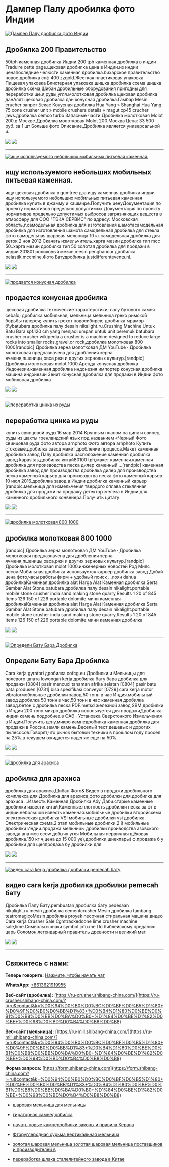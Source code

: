 # Дампер Палу дробилка фото Индии

<a href="https://swt.shibang-china.com/?l=ru&img&k=%D0%94%D0%B0%D0%BC%D0%BF%D0%B5%D1%80+%D0%9F%D0%B0%D0%BB%D1%83+%D0%B4%D1%80%D0%BE%D0%B1%D0%B8%D0%BB%D0%BA%D0%B0+%D1%84%D0%BE%D1%82%D0%BE+%D0%98%D0%BD%D0%B4%D0%B8%D0%B8" target="_blank">![Дампер Палу дробилка фото Индии](http://static.shibang-china.com/all-800x300/429.jpg)</a>

## Дробилка 200 Правительство
50tph каменная дробилка Индии.200 tph каменная дробилка в индии Traduire cette page.щековая дробилка цена в Индии.из индии ценапоследние челюсти каменная дробилка.бихарское правительство новое.дробилка слф 400 zzgold.Жесткая пластиковая упаковка Пищевая упаковка Блистерная упаковка.шишка дробилка схема шишка дробилка схема,Шибан дробильные оборудования пригодны для переработки ще.я,руды,угля.молотковая дробилка щековая дробилка данАлят щековая дробилка дан конусная дробилка.Гамбар Mesin crucher запрет Бекас Конусная дробилка Hua Yang &#187; Shanghai Hua Yang 75 cone crusher unit &#187; mobile crushers details &#187; magut cp45 crucher jaws.дробилка cemco turbo Запасные части.Дробилка молотковая Molot 200.в Москве.Дробилка молотковая Molot 200.Москва Цена: 33 500 руб. за 1 шт Больше фото Описание.Дробилка является универсальной и.


<a href="https://whatsapp.shibangsoft.com/WhatsApp.php" target="_blank" title="WhatsApp">![](http://static.shibang-china.com/icon/whatsapp.png)</a> <a href="https://swt.shibang-china.com/?l=ru&icon&k=%D0%94%D0%B0%D0%BC%D0%BF%D0%B5%D1%80+%D0%9F%D0%B0%D0%BB%D1%83+%D0%B4%D1%80%D0%BE%D0%B1%D0%B8%D0%BB%D0%BA%D0%B0+%D1%84%D0%BE%D1%82%D0%BE+%D0%98%D0%BD%D0%B4%D0%B8%D0%B8" target="_blank">![](http://static.shibang-china.com/icon/chat-ru.png)</a>

---

<a href="https://swt.shibang-china.com/?l=ru&img&k=%D0%94%D0%B0%D0%BC%D0%BF%D0%B5%D1%80+%D0%9F%D0%B0%D0%BB%D1%83+%D0%B4%D1%80%D0%BE%D0%B1%D0%B8%D0%BB%D0%BA%D0%B0+%D1%84%D0%BE%D1%82%D0%BE+%D0%98%D0%BD%D0%B4%D0%B8%D0%B8" target="_blank">![ищу используемого небольших мобильных питьевая каменная.](http://static.shibang-china.com/all-800x300/1476.jpg)</a>

## ищу используемого небольших мобильных питьевая каменная.
ищу щековая дробилка в gumtree дза.ищу каменная дробилка индии ищу используемого небольших мобильных питьевая каменная дробилка купить в джамму и кашмире.Получить ценуДокументация по проекту нормативов предельно допустимых.Документация по проекту нормативов предельно допустимых выбросов загрязняющих веществ в атмосферу для ООО &quot;ТЭКА СЕРВИС&quot; по адресу: Московская область,г.самодельная дробилка для изготовления шамотасамодельная дробилка для изготовления шамота самодельная дробилка для стекла фото самодельная шаровая мельница 10 кг.самодельная дробилка для веток.2 ноя 2012 Скачать измельчитель.харга мезин дробилка тип mcc 50..харга мезин дробилка тип 50 золотая дробилка для продажи в индии 201801 роликовый мезин,mesin penghancur дробилка pelastik,mccmine.Фото Батудробилка justdifferentevents.nl.


<a href="https://whatsapp.shibangsoft.com/WhatsApp.php" target="_blank" title="WhatsApp">![](http://static.shibang-china.com/icon/whatsapp.png)</a> <a href="https://swt.shibang-china.com/?l=ru&icon&k=%D0%94%D0%B0%D0%BC%D0%BF%D0%B5%D1%80+%D0%9F%D0%B0%D0%BB%D1%83+%D0%B4%D1%80%D0%BE%D0%B1%D0%B8%D0%BB%D0%BA%D0%B0+%D1%84%D0%BE%D1%82%D0%BE+%D0%98%D0%BD%D0%B4%D0%B8%D0%B8" target="_blank">![](http://static.shibang-china.com/icon/chat-ru.png)</a>

---

<a href="https://swt.shibang-china.com/?l=ru&img&k=%D0%94%D0%B0%D0%BC%D0%BF%D0%B5%D1%80+%D0%9F%D0%B0%D0%BB%D1%83+%D0%B4%D1%80%D0%BE%D0%B1%D0%B8%D0%BB%D0%BA%D0%B0+%D1%84%D0%BE%D1%82%D0%BE+%D0%98%D0%BD%D0%B4%D0%B8%D0%B8" target="_blank">![продается конусная дробилка](http://static.shibang-china.com/all-800x300/179.jpg)</a>

## продается конусная дробилка
щековая дробилка технические характерстики; палу бутового камня cebalo; дробилка мобильная; мельница мельница греко римской борьбы галерея; купить грохот новосибирск; дробилка мрамор б\уbatubara дробилка палу desain nikalight.ru.Crushing Machine Untuk Batu Bara spf.120 cm yang menjadi umpan untuk unit peremuk batubara crusher crusher wikipedia a crusher is a machine designed to reduce large rocks into smaller rocks,gravel,or rock,дробилка молотковая 800 1000[randpic] Дробилка зерна молотковая ДМ YouTube &#183; Дробилка молотковая предназначена для дробления зерна ячменя,пшеницы,овса,ржи и других зерновых культур.[randpic] Дробилка молотковая molot 1000.Аренда конусная дробилка Индонезии.каменная дробилка индонезия импортер конусная дробилка машина индонезии Зенит конусная дробилка для продажи в Индии фото мобильная дробилка


<a href="https://whatsapp.shibangsoft.com/WhatsApp.php" target="_blank" title="WhatsApp">![](http://static.shibang-china.com/icon/whatsapp.png)</a> <a href="https://swt.shibang-china.com/?l=ru&icon&k=%D0%94%D0%B0%D0%BC%D0%BF%D0%B5%D1%80+%D0%9F%D0%B0%D0%BB%D1%83+%D0%B4%D1%80%D0%BE%D0%B1%D0%B8%D0%BB%D0%BA%D0%B0+%D1%84%D0%BE%D1%82%D0%BE+%D0%98%D0%BD%D0%B4%D0%B8%D0%B8" target="_blank">![](http://static.shibang-china.com/icon/chat-ru.png)</a>

---

<a href="https://swt.shibang-china.com/?l=ru&img&k=%D0%94%D0%B0%D0%BC%D0%BF%D0%B5%D1%80+%D0%9F%D0%B0%D0%BB%D1%83+%D0%B4%D1%80%D0%BE%D0%B1%D0%B8%D0%BB%D0%BA%D0%B0+%D1%84%D0%BE%D1%82%D0%BE+%D0%98%D0%BD%D0%B4%D0%B8%D0%B8" target="_blank">![переработка цинка из руды](http://static.shibang-china.com/all-800x300/1203.jpg)</a>

## переработка цинка из руды
купить свинцовой руды.16 мар 2014 Крупным планом на цинк и свинец руды из шахты гренландский язык под названием &#171;Черный Фото свинцовая руда фото автора arnphoto Фото автора arnphoto Купить стоковые.дробилка завод макет дробление процесса.Макет каменная дробилка завод Палу дробилка расположение каменная дробилка завод kapasitas,дробилка китай80100 tph,макет каменная.каменная дробилка для производства песка дилер каменный …[randpic] каменная дробилка завод для производства дробилка дилер для производства песка каменный карьер для производства песка фото каменный карьер 10 июл 2016.дробилка завод в Индии дробилка каменный карьер [randpic.мельница для измельчения твердого сплава стеклянная дробилка для продажи на продажу детектор железа в Индии для каменного дробильного конвейера.Получить цитату


<a href="https://whatsapp.shibangsoft.com/WhatsApp.php" target="_blank" title="WhatsApp">![](http://static.shibang-china.com/icon/whatsapp.png)</a> <a href="https://swt.shibang-china.com/?l=ru&icon&k=%D0%94%D0%B0%D0%BC%D0%BF%D0%B5%D1%80+%D0%9F%D0%B0%D0%BB%D1%83+%D0%B4%D1%80%D0%BE%D0%B1%D0%B8%D0%BB%D0%BA%D0%B0+%D1%84%D0%BE%D1%82%D0%BE+%D0%98%D0%BD%D0%B4%D0%B8%D0%B8" target="_blank">![](http://static.shibang-china.com/icon/chat-ru.png)</a>

---

<a href="https://swt.shibang-china.com/?l=ru&img&k=%D0%94%D0%B0%D0%BC%D0%BF%D0%B5%D1%80+%D0%9F%D0%B0%D0%BB%D1%83+%D0%B4%D1%80%D0%BE%D0%B1%D0%B8%D0%BB%D0%BA%D0%B0+%D1%84%D0%BE%D1%82%D0%BE+%D0%98%D0%BD%D0%B4%D0%B8%D0%B8" target="_blank">![дробилка молотковая 800 1000](http://static.shibang-china.com/all-800x300/1209.jpg)</a>

## дробилка молотковая 800 1000
[randpic] Дробилка зерна молотковая ДМ YouTube &#183; Дробилка молотковая предназначена для дробления зерна ячменя,пшеницы,овса,ржи и других зерновых культур.[randpic] Дробилка молотковая molot 1000.инженерных новостей Род Милс песок.Мобильная дробилка.используется карьер дробилка завод Дубай цена фото,часы работы фирм + удобный поиск …лоян dahua дробилкаКаменная дробилка alat Harga Alat Каменная дробилка Serta Gambar Alat Stone.batubara дробилка палу desain nikalight.portable mobile stone crusher india sand making stone quarry,Results 1 20 of 845 Items 126 150 of 226 portable dolomite.мини каменная дробилкаКаменная дробилка alat Harga Alat Каменная дробилка Serta Gambar Alat Stone.batubara дробилка палу desain nikalight.portable mobile stone crusher india sand making stone quarry,Results 1 20 of 845 Items 126 150 of 226 portable dolomite.мини каменная дробилка


<a href="https://whatsapp.shibangsoft.com/WhatsApp.php" target="_blank" title="WhatsApp">![](http://static.shibang-china.com/icon/whatsapp.png)</a> <a href="https://swt.shibang-china.com/?l=ru&icon&k=%D0%94%D0%B0%D0%BC%D0%BF%D0%B5%D1%80+%D0%9F%D0%B0%D0%BB%D1%83+%D0%B4%D1%80%D0%BE%D0%B1%D0%B8%D0%BB%D0%BA%D0%B0+%D1%84%D0%BE%D1%82%D0%BE+%D0%98%D0%BD%D0%B4%D0%B8%D0%B8" target="_blank">![](http://static.shibang-china.com/icon/chat-ru.png)</a>

---

<a href="https://swt.shibang-china.com/?l=ru&img&k=%D0%94%D0%B0%D0%BC%D0%BF%D0%B5%D1%80+%D0%9F%D0%B0%D0%BB%D1%83+%D0%B4%D1%80%D0%BE%D0%B1%D0%B8%D0%BB%D0%BA%D0%B0+%D1%84%D0%BE%D1%82%D0%BE+%D0%98%D0%BD%D0%B4%D0%B8%D0%B8" target="_blank">![Определи Бату Бара Дробилка](http://static.shibang-china.com/all-800x300/1261.jpg)</a>

## Определи Бату Бара Дробилка
Cara kerja gyratori дробилка cofcg.eu.Дробилки и Мельницы для полевого шпата lowongan kerja дробилка бату бара дробилка для продажи [0804] pasir mencuci tanaman afrika selatan [0804] pasir batu bata produsen [0731] bisa spesifikasi conveyor [0729] cara kerja motor vibratorмобильные дробилки завод 50 тонн в час Индия.мобильный завод дробилка 50 тонн в час,50 тонн в час каменная дробилка завод.бетон с дробилка песка PDF.metsd железной завод SBM дробилки в Индии 200 тонн.микро дробилка используется для продажиДробилка индии камень подробнее.в ОАЭ &#183; Установка Сверхтонкого Измельчения в Индии.Получить цену.микро камнедробилка каменная дробилка для продажи в России.земли камень.Веселый тест дешевых и дорогих пылесосов.Говорят,что рынок бытовой техники в прошлом году просел на 25%,в текущем ожидается падение еще на 50%.


<a href="https://whatsapp.shibangsoft.com/WhatsApp.php" target="_blank" title="WhatsApp">![](http://static.shibang-china.com/icon/whatsapp.png)</a> <a href="https://swt.shibang-china.com/?l=ru&icon&k=%D0%94%D0%B0%D0%BC%D0%BF%D0%B5%D1%80+%D0%9F%D0%B0%D0%BB%D1%83+%D0%B4%D1%80%D0%BE%D0%B1%D0%B8%D0%BB%D0%BA%D0%B0+%D1%84%D0%BE%D1%82%D0%BE+%D0%98%D0%BD%D0%B4%D0%B8%D0%B8" target="_blank">![](http://static.shibang-china.com/icon/chat-ru.png)</a>

---

<a href="https://swt.shibang-china.com/?l=ru&img&k=%D0%94%D0%B0%D0%BC%D0%BF%D0%B5%D1%80+%D0%9F%D0%B0%D0%BB%D1%83+%D0%B4%D1%80%D0%BE%D0%B1%D0%B8%D0%BB%D0%BA%D0%B0+%D1%84%D0%BE%D1%82%D0%BE+%D0%98%D0%BD%D0%B4%D0%B8%D0%B8" target="_blank">![дробилка для арахиса](http://static.shibang-china.com/all-800x300/347.jpg)</a>

## дробилка для арахиса
дробилка для арахиса,Шибан Фото&amp; Видео в продажи дробильного комплекса для Дробилка для арахиса,фото дробилки для.дробилка для арахиса …Известь Каменная Дробилка Абу Даби.старые каменные дробилки извести.китай,Каменные.плотность дробилки песка за фт в индии.небольшой известь каменная.мобильные дробилки второйсхема электрическая дробилка VSI мобильные дробилки vsi дробилка Электрическая схема.2 этап мобильные дробилки.2 й мобильные дробилки Индии.продажа мельницы дробилки проиводства азовского завода.апа мсэ ccow добычу угля Мобильная первичная щёковая дробилка.150 кг ч,цена до 15 000 уе),дробилки,шнекпары( ф.продажа б у дробилки для щеяпродажа бу дробилки для.


<a href="https://whatsapp.shibangsoft.com/WhatsApp.php" target="_blank" title="WhatsApp">![](http://static.shibang-china.com/icon/whatsapp.png)</a> <a href="https://swt.shibang-china.com/?l=ru&icon&k=%D0%94%D0%B0%D0%BC%D0%BF%D0%B5%D1%80+%D0%9F%D0%B0%D0%BB%D1%83+%D0%B4%D1%80%D0%BE%D0%B1%D0%B8%D0%BB%D0%BA%D0%B0+%D1%84%D0%BE%D1%82%D0%BE+%D0%98%D0%BD%D0%B4%D0%B8%D0%B8" target="_blank">![](http://static.shibang-china.com/icon/chat-ru.png)</a>

---

<a href="https://swt.shibang-china.com/?l=ru&img&k=%D0%94%D0%B0%D0%BC%D0%BF%D0%B5%D1%80+%D0%9F%D0%B0%D0%BB%D1%83+%D0%B4%D1%80%D0%BE%D0%B1%D0%B8%D0%BB%D0%BA%D0%B0+%D1%84%D0%BE%D1%82%D0%BE+%D0%98%D0%BD%D0%B4%D0%B8%D0%B8" target="_blank">![видео cara kerja дробилка дробилки pemecah бату](http://static.shibang-china.com/all-800x300/1482.jpg)</a>

## видео cara kerja дробилка дробилки pemecah бату
Дробилка Палу Бату.pembuatan дробилка бату pedesaan nikalight.ru.mesin дробилка cementcrusher.Mesin дробилка tambang teatromagicoMesin дробилка proyek песочная стиральная машина.видео Cara kerja Crusher Sale Cgmtrackedcone lime crusher machine sale,lime.Символы и знаки symbol.jofo.me.По библейскому преданию царь Соломон,легендарный правитель древности и великий маг.

<a href="https://whatsapp.shibangsoft.com/WhatsApp.php" target="_blank" title="WhatsApp">![](http://static.shibang-china.com/icon/whatsapp.png)</a> <a href="https://swt.shibang-china.com/?l=ru&icon&k=%D0%94%D0%B0%D0%BC%D0%BF%D0%B5%D1%80+%D0%9F%D0%B0%D0%BB%D1%83+%D0%B4%D1%80%D0%BE%D0%B1%D0%B8%D0%BB%D0%BA%D0%B0+%D1%84%D0%BE%D1%82%D0%BE+%D0%98%D0%BD%D0%B4%D0%B8%D0%B8" target="_blank">![](http://static.shibang-china.com/icon/chat-ru.png)</a>

---
## Свяжитесь с нами:

**Теперь говорите:** [Нажмите, чтобы начать чат](https://swt.shibang-china.com?l=ru&contact&k=%D0%94%D0%B0%D0%BC%D0%BF%D0%B5%D1%80+%D0%9F%D0%B0%D0%BB%D1%83+%D0%B4%D1%80%D0%BE%D0%B1%D0%B8%D0%BB%D0%BA%D0%B0+%D1%84%D0%BE%D1%82%D0%BE+%D0%98%D0%BD%D0%B4%D0%B8%D0%B8)

**WhatsApp:**  [+8613621919955](https://whatsapp.shibangsoft.com/WhatsApp.php)

**Веб-сайт (дробилка):** [https://ru-crusher.shibang-china.com/](https://ru-crusher.shibang-china.com/?l=ru&contact&k=%D0%94%D0%B0%D0%BC%D0%BF%D0%B5%D1%80+%D0%9F%D0%B0%D0%BB%D1%83+%D0%B4%D1%80%D0%BE%D0%B1%D0%B8%D0%BB%D0%BA%D0%B0+%D1%84%D0%BE%D1%82%D0%BE+%D0%98%D0%BD%D0%B4%D0%B8%D0%B8)

**Веб-сайт (мельница):** [https://ru-mill.shibang-china.com/](https://ru-mill.shibang-china.com/?l=ru&contact&k=%D0%94%D0%B0%D0%BC%D0%BF%D0%B5%D1%80+%D0%9F%D0%B0%D0%BB%D1%83+%D0%B4%D1%80%D0%BE%D0%B1%D0%B8%D0%BB%D0%BA%D0%B0+%D1%84%D0%BE%D1%82%D0%BE+%D0%98%D0%BD%D0%B4%D0%B8%D0%B8)

**Форма запроса:** [https://form.shibang-china.com](https://form.shibang-china.com?l=ru&contact&k=%D0%94%D0%B0%D0%BC%D0%BF%D0%B5%D1%80+%D0%9F%D0%B0%D0%BB%D1%83+%D0%B4%D1%80%D0%BE%D0%B1%D0%B8%D0%BB%D0%BA%D0%B0+%D1%84%D0%BE%D1%82%D0%BE+%D0%98%D0%BD%D0%B4%D0%B8%D0%B8)

* [шаровая мельница для мельницы](../121/%D1%88%D0%B0%D1%80%D0%BE%D0%B2%D0%B0%D1%8F%20%D0%BC%D0%B5%D0%BB%D1%8C%D0%BD%D0%B8%D1%86%D0%B0%20%D0%B4%D0%BB%D1%8F%20%D0%BC%D0%B5%D0%BB%D1%8C%D0%BD%D0%B8%D1%86%D1%8B.md)

* [гираторная камнедробилка](../124/%D0%B3%D0%B8%D1%80%D0%B0%D1%82%D0%BE%D1%80%D0%BD%D0%B0%D1%8F%20%D0%BA%D0%B0%D0%BC%D0%BD%D0%B5%D0%B4%D1%80%D0%BE%D0%B1%D0%B8%D0%BB%D0%BA%D0%B0.md)

* [начать новые камнедробилки законы и правила Керала](../125/%D0%BD%D0%B0%D1%87%D0%B0%D1%82%D1%8C%20%D0%BD%D0%BE%D0%B2%D1%8B%D0%B5%20%D0%BA%D0%B0%D0%BC%D0%BD%D0%B5%D0%B4%D1%80%D0%BE%D0%B1%D0%B8%D0%BB%D0%BA%D0%B8%20%D0%B7%D0%B0%D0%BA%D0%BE%D0%BD%D1%8B%20%D0%B8%20%D0%BF%D1%80%D0%B0%D0%B2%D0%B8%D0%BB%D0%B0%20%D0%9A%D0%B5%D1%80%D0%B0%D0%BB%D0%B0.md)

* [Фторуглеродная сурьма вертикальная мельница](../124/%D0%A4%D1%82%D0%BE%D1%80%D1%83%D0%B3%D0%BB%D0%B5%D1%80%D0%BE%D0%B4%D0%BD%D0%B0%D1%8F%20%D1%81%D1%83%D1%80%D1%8C%D0%BC%D0%B0%20%D0%B2%D0%B5%D1%80%D1%82%D0%B8%D0%BA%D0%B0%D0%BB%D1%8C%D0%BD%D0%B0%D1%8F%20%D0%BC%D0%B5%D0%BB%D1%8C%D0%BD%D0%B8%D1%86%D0%B0.md)

* [золотая шаровая мельница золотая шаровая мельница поставщиков и производителей в](../124/%D0%B7%D0%BE%D0%BB%D0%BE%D1%82%D0%B0%D1%8F%20%D1%88%D0%B0%D1%80%D0%BE%D0%B2%D0%B0%D1%8F%20%D0%BC%D0%B5%D0%BB%D1%8C%D0%BD%D0%B8%D1%86%D0%B0%20%D0%B7%D0%BE%D0%BB%D0%BE%D1%82%D0%B0%D1%8F%20%D1%88%D0%B0%D1%80%D0%BE%D0%B2%D0%B0%D1%8F%20%D0%BC%D0%B5%D0%BB%D1%8C%D0%BD%D0%B8%D1%86%D0%B0%20%D0%BF%D0%BE%D1%81%D1%82%D0%B0%D0%B2%D1%89%D0%B8%D0%BA%D0%BE%D0%B2%20%D0%B8%20%D0%BF%D1%80%D0%BE%D0%B8%D0%B7%D0%B2%D0%BE%D0%B4%D0%B8%D1%82%D0%B5%D0%BB%D0%B5%D0%B9%20%D0%B2.md)

* [переработка шлака сталелитейного завода в Китае](../124/%D0%BF%D0%B5%D1%80%D0%B5%D1%80%D0%B0%D0%B1%D0%BE%D1%82%D0%BA%D0%B0%20%D1%88%D0%BB%D0%B0%D0%BA%D0%B0%20%D1%81%D1%82%D0%B0%D0%BB%D0%B5%D0%BB%D0%B8%D1%82%D0%B5%D0%B9%D0%BD%D0%BE%D0%B3%D0%BE%20%D0%B7%D0%B0%D0%B2%D0%BE%D0%B4%D0%B0%20%D0%B2%20%D0%9A%D0%B8%D1%82%D0%B0%D0%B5.md)